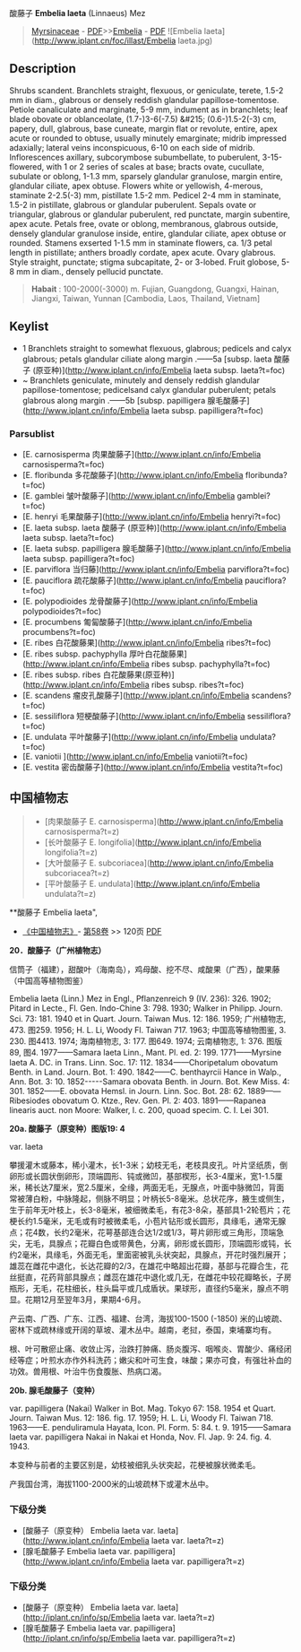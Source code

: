 酸藤子 **Embelia laeta** (Linnaeus) Mez

> [Myrsinaceae](http://www.iplant.cn/info/Myrsinaceae?t=foc) - [PDF](http://www.iplant.cn/foc/pdf/Myrsinaceae.pdf)>>[Embelia](http://www.iplant.cn/info/Embelia?t=foc) - [PDF](http://www.iplant.cn/foc/pdf/Embelia.pdf)
![Embelia laeta](http://www.iplant.cn/foc/illast/Embelia laeta.jpg)

## Description

Shrubs scandent. Branchlets straight, flexuous, or geniculate, terete, 1.5-2 mm in diam., glabrous or densely reddish glandular papillose-tomentose. Petiole canaliculate and marginate, 5-9 mm, indument as in branchlets; leaf blade obovate or oblanceolate, (1.7-)3-6(-7.5) &amp;#215; (0.6-)1.5-2(-3) cm, papery, dull, glabrous, base cuneate, margin flat or revolute, entire, apex acute or rounded to obtuse, usually minutely emarginate; midrib impressed adaxially; lateral veins inconspicuous, 6-10 on each side of midrib. Inflorescences axillary, subcorymbose subumbellate, to puberulent, 3-15-flowered, with 1 or 2 series of scales at base; bracts ovate, cucullate, subulate or oblong, 1-1.3 mm, sparsely glandular granulose, margin entire, glandular ciliate, apex obtuse. Flowers white or yellowish, 4-merous, staminate 2-2.5(-3) mm, pistillate 1.5-2 mm. Pedicel 2-4 mm in staminate, 1.5-2 in pistillate, glabrous or glandular puberulent. Sepals ovate or triangular, glabrous or glandular puberulent, red punctate, margin subentire, apex acute. Petals free, ovate or oblong, membranous, glabrous outside, densely glandular granulose inside, entire, glandular ciliate, apex obtuse or rounded. Stamens exserted 1-1.5 mm in staminate flowers, ca. 1/3 petal length in pistillate; anthers broadly cordate, apex acute. Ovary glabrous. Style straight, punctate; stigma subcapitate, 2- or 3-lobed. Fruit globose, 5-8 mm in diam., densely pellucid punctate.

> **Habait** : 
>100-2000(-3000) m. Fujian, Guangdong, Guangxi, Hainan, Jiangxi, Taiwan, Yunnan [Cambodia, Laos, Thailand, Vietnam]

## Keylist

* 1 Branchlets straight to somewhat flexuous, glabrous; pedicels and calyx glabrous; petals glandular ciliate along margin .——5a  [subsp. laeta 酸藤子 (原亚种)](http://www.iplant.cn/info/Embelia laeta subsp. laeta?t=foc)
* ~ Branchlets geniculate, minutely and densely reddish glandular papillose-tomentose; pedicelsand calyx glandular puberulent; petals glabrous along margin .——5b  [subsp. papilligera 腺毛酸藤子](http://www.iplant.cn/info/Embelia laeta subsp. papilligera?t=foc)

### Parsublist

* [E.  carnosisperma  肉果酸藤子](http://www.iplant.cn/info/Embelia carnosisperma?t=foc)
* [E.  floribunda  多花酸藤子](http://www.iplant.cn/info/Embelia floribunda?t=foc)
* [E.  gamblei  皱叶酸藤子](http://www.iplant.cn/info/Embelia gamblei?t=foc)
* [E.  henryi  毛果酸藤子](http://www.iplant.cn/info/Embelia henryi?t=foc)
* [E.  laeta subsp. laeta  酸藤子 (原亚种)](http://www.iplant.cn/info/Embelia laeta subsp. laeta?t=foc)
* [E.  laeta subsp. papilligera  腺毛酸藤子](http://www.iplant.cn/info/Embelia laeta subsp. papilligera?t=foc)
* [E.  parviflora  当归藤](http://www.iplant.cn/info/Embelia parviflora?t=foc)
* [E.  pauciflora  疏花酸藤子](http://www.iplant.cn/info/Embelia pauciflora?t=foc)
* [E.  polypodioides  龙骨酸藤子](http://www.iplant.cn/info/Embelia polypodioides?t=foc)
* [E.  procumbens  匍匐酸藤子](http://www.iplant.cn/info/Embelia procumbens?t=foc)
* [E.  ribes  白花酸藤果](http://www.iplant.cn/info/Embelia ribes?t=foc)
* [E.  ribes subsp. pachyphylla  厚叶白花酸藤果](http://www.iplant.cn/info/Embelia ribes subsp. pachyphylla?t=foc)
* [E.  ribes subsp. ribes  白花酸藤果(原亚种)](http://www.iplant.cn/info/Embelia ribes subsp. ribes?t=foc)
* [E.  scandens  瘤皮孔酸藤子](http://www.iplant.cn/info/Embelia scandens?t=foc)
* [E.  sessiliflora  短梗酸藤子](http://www.iplant.cn/info/Embelia sessiliflora?t=foc)
* [E.  undulata  平叶酸藤子](http://www.iplant.cn/info/Embelia undulata?t=foc)
* [E.  vaniotii  ](http://www.iplant.cn/info/Embelia vaniotii?t=foc)
* [E.  vestita  密齿酸藤子](http://www.iplant.cn/info/Embelia vestita?t=foc)

## 中国植物志

> * [肉果酸藤子  E.  carnosisperma](http://www.iplant.cn/info/Embelia carnosisperma?t=z)
> * [长叶酸藤子  E.  longifolia](http://www.iplant.cn/info/Embelia longifolia?t=z)
> * [大叶酸藤子  E.  subcoriacea](http://www.iplant.cn/info/Embelia subcoriacea?t=z)
> * [平叶酸藤子  E.  undulata](http://www.iplant.cn/info/Embelia undulata?t=z)

**酸藤子 Embelia laeta",

* [《中国植物志》](http://www.iplant.cn/frps)- [第58卷](http://www.iplant.cn/frps/vol/58) >> 120页 [PDF](http://www.iplant.cn/frps/pdf/58/120.PDF)

**20．酸藤子（广州植物志）**

信筒子（福建），甜酸叶（海南岛），鸡母酸、挖不尽、咸酸果（广西），酸果藤（中国高等植物图鉴）

Embelia laeta (Linn.) Mez in Engl., Pflanzenreich 9 (IV. 236): 326. 1902; Pitard in Lecte., Fl. Gen. Indo-Chine 3: 798. 1930; Walker in Philipp. Journ. Sci. 73: 181. 1940 et in Quart. Journ. Taiwan Mus. 12: 186. 1959; 广州植物志, 473. 图259. 1956; H. L. Li, Woody Fl. Taiwan 717. 1963; 中国高等植物图鉴, 3. 230. 图4413. 1974; 海南植物志, 3: 177. 图649. 1974; 云南植物志, 1: 376. 图版89, 图4. 1977——Samara laeta Linn., Mant. Pl. ed. 2: 199. 1771——Myrsine laeta A. DC. in Trans. Linn. Soc. 17: 112. 1834——Choripetalum obovatum Benth. in Land. Journ. Bot. 1: 490. 1842——C. benthayrcii Hance in Walp., Ann. Bot. 3: 10. 1852-----Samara obovata Benth. in Journ. Bot. Kew Miss. 4: 301. 1852——E. obovata Hemsl. in Journ. Linn. Soc. Bot. 28: 62. 1889——Ribesiodes obovatum O. Ktze., Rev. Gen. Pl. 2: 403. 1891——Rapanea linearis auct. non Moore: Walker, l. c. 200, quoad specim. C. I. Lei 301.

**20a. 酸藤子（原变种）图版19: 4**

var. laeta

攀援灌木或藤本，稀小灌木，长1-3米；幼枝无毛，老枝具皮孔。叶片坚纸质，倒卵形或长圆状倒卵形，顶端圆形、钝或微凹，基部楔形，长3-4厘米，宽1-1.5厘米，稀长达7厘米，宽2.5厘米，全缘，两面无毛，无腺点，叶面中脉微凹，背面常被薄白粉，中脉隆起，侧脉不明显；叶柄长5-8毫米。总状花序，腋生或侧生，生于前年无叶枝上，长3-8毫米，被细微柔毛，有花3-8朵，基部具1-2轮苞片；花梗长约1.5毫米，无毛或有时被微柔毛，小苞片钻形或长圆形，具缘毛，通常无腺点；花4数，长约2毫米，花萼基部连合达1/2或1/3，萼片卵形或三角形，顶端急尖，无毛，具腺点；花瓣白色或带黄色，分离，卵形或长圆形，顶端圆形或钝，长约2毫米，具缘毛，外面无毛，里面密被乳头状突起，具腺点，开花时强烈展开；雄蕊在雌花中退化，长达花瓣的2/3，在雄花中略超出花瓣，基部与花瓣合生，花丝挺直，花药背部具腺点；雌蕊在雄花中退化或几无，在雌花中较花瓣略长，子房瓶形，无毛，花柱细长，柱头扁平或几成盾状。果球形，直径约5毫米，腺点不明显。花期12月至翌年3月，果期4-6月。

产云南、广西、广东、江西、福建、台湾，海拔100-1500 (-1850) 米的山坡疏、密林下或疏林缘或开阔的草坡、灌木丛中。越南，老挝，泰国，柬埔寨均有。

根、叶可散瘀止痛、收敛止泻，治跌打肿痛、肠炎腹泻、咽喉炎、胃酸少、痛经闭经等症；叶煎水亦作外科洗药；嫩尖和叶可生食，味酸；果亦可食，有强壮补血的功效。兽用根、叶治牛伤食腹胀、热病口渴。

**20b. 腺毛酸藤子（变种）**

var. papilligera (Nakai) Walker in Bot. Mag. Tokyo 67: 158. 1954 et Quart. Journ. Taiwan Mus. 12: 186. fig. 17. 1959; H. L. Li, Woody Fl. Taiwan 718. 1963——E. penduliramula Hayata, Icon. Pl. Form. 5: 84. t. 9. 1915——Samara laeta var. papilligera Nakai in Nakai et Honda, Nov. Fl. Jap. 9: 24. fig. 4. 1943.

本变种与前者的主要区别是，幼枝被细乳头状突起，花梗被腺状微柔毛。

产我国台湾，海拔1100-2000米的山坡疏林下或灌木丛中。

### 下级分类
* [酸藤子（原变种）  Embelia laeta var. laeta](http://www.iplant.cn/info/Embelia laeta var. laeta?t=z)
* [腺毛酸藤子  Embelia laeta var. papilligera](http://www.iplant.cn/info/Embelia laeta var. papilligera?t=z)

### 下级分类
* [酸藤子（原变种）  Embelia laeta var. laeta](http://iplant.cn/info/sp/Embelia laeta var. laeta?t=z)
* [腺毛酸藤子  Embelia laeta var. papilligera](http://iplant.cn/info/sp/Embelia laeta var. papilligera?t=z)
